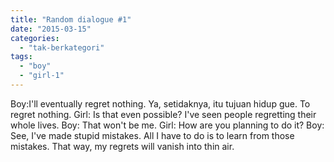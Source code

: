 ```yaml
---
title: "Random dialogue #1"
date: "2015-03-15"
categories: 
  - "tak-berkategori"
tags: 
  - "boy"
  - "girl-1"
---
```


Boy:I'll eventually regret nothing. Ya, setidaknya, itu tujuan hidup gue. To regret nothing. Girl: Is that even possible? I've seen people regretting their whole lives. Boy: That won't be me. Girl: How are you planning to do it? Boy: See, I've made stupid mistakes. All I have to do is to learn from those mistakes. That way, my regrets will vanish into thin air.
